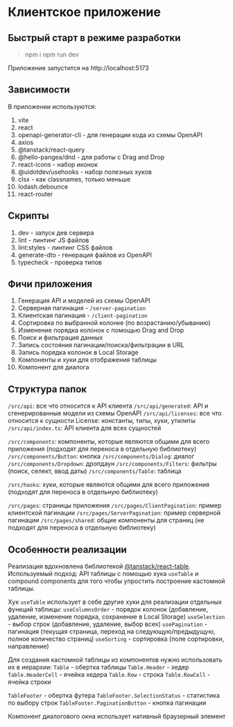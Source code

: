 # Клиентское приложение

## Быстрый старт в режиме разработки

> npm i
> npm run dev

Приложение запустится на http://localhost:5173

## Зависимости

В приложении используются:
1. vite
2. react
3. openapi-generator-cli - для генерации кода из схемы OpenAPI
4. axios
5. @tanstack/react-query
6. @hello-pangea/dnd - для работы с Drag and Drop
7. react-icons - набор иконок
8. @uidotdev/usehooks - набор полезных хуков
9. clsx - как classnames, только меньше
10. lodash.debounce
11. react-router

## Скрипты

1. dev - запуск дев сервера
2. lint - линтинг JS файлов
3. lint:styles - линтинг CSS файлов
4. generate-dto - генерация файлов из OpenAPI
5. typecheck - проверка типов

## Фичи приложения

1. Генерация API и моделей из схемы OpenAPI
2. Серверная пагинация - `/server-pagination`
3. Клиентская пагинация - `/client-pagination`
4. Сортировка по выбранной колонке (по возрастанию/убыванию)
5. Изменение порядка колонок с помощью Drag and Drop
6. Поиск и фильтрация данных
7. Запись состояния пагинации/поиска/фильтрации в URL
8. Запись порядка колонок в Local Storage
9. Компоненты и хуки для отображения таблицы
10. Компонент для диалога

## Структура папок

`/src/api`: все что относится к API клиента
`/src/api/generated`: API и сгенерированные модели из схемы OpenAPI
`/src/api/licenses`: все что относится к сущности License: константы, типы, хуки, утилиты
`/src/api/index.ts`: API клиента для всех сущностей

`/src/components`: компоненты, которые являются общими для всего приложения (подходят для переноса в отдельную библиотеку)
`/src/components/Button`: кнопка
`/src/components/Dialog`: диалог
`/src/components/Dropdown`: дропдаун
`/src/components/Filters`: фильтры (поиск, селект, ввод даты)
`/src/components/Table`: таблица

`/src/hooks`: хуки, которые являются общими для всего приложения (подходят для переноса в отдельную библиотеку)

`/src/pages`: страницы приложения
`/src/pages/ClientPagination`: пример клиентской пагинации
`/src/pages/ServerPagination`: пример серверной пагинации
`/src/pages/shared`: общие компоненты для страниц (не подходят для переноса в отдельную библиотеку)

## Особенности реализации

Реализация вдохновлена библиотекой [@tanstack/react-table](https://tanstack.com/table).
Используемый подход: API таблицы с помощью хука `useTable` и compound components для того чтобы упростить построение кастомной таблицы.

Хук `useTable` использует в себе другие хуки для реализации отдельных функций таблицы:
`useColumnsOrder` - порядок колонок (добавление, удаление, изменение порядка, сохранение в Local Storage)
`useSelection` - выбор строк (добавление, удаление, выбор всех)
`usePagination` - пагинация (текущая страница, переход на следующую/предыдущую, полное количество страниц)
`useSorting` - сортировка (поле сортировки, направление)

Для создания кастомной таблицы из компонентов нужно использовать их в иерархии:
`Table` - обертка таблицы
`Table.Header` - хедер
`Table.HeaderCell` - ячейка хедера
`Table.Row` - строка
`Table.RowCell` - ячейка строки

`TableFooter` - обертка футера
`TableFooter.SelectionStatus` - статистика по выбору строк
`TableFooter.PaginationButton` - кнопка пагинации

Компонент диалогового окна использует нативный браузерный элемент <dialog>

Для работы с URL-параметрами используется хук `useQueryParams`

